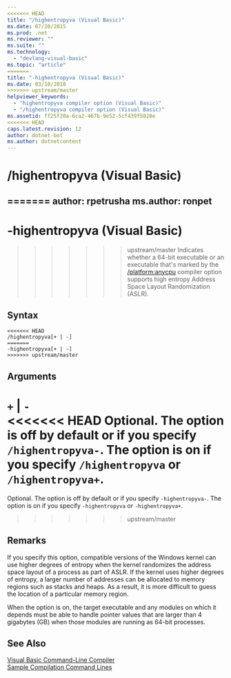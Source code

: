 ```yaml
---
<<<<<<< HEAD
title: "/highentropyva (Visual Basic)"
ms.date: 07/20/2015
ms.prod: .net
ms.reviewer: ""
ms.suite: ""
ms.technology: 
  - "devlang-visual-basic"
ms.topic: "article"
=======
title: "-highentropyva (Visual Basic)"
ms.date: 03/10/2018
>>>>>>> upstream/master
helpviewer_keywords: 
  - "highentropyva compiler option (Visual Basic)"
  - "/highentropyva compiler option (Visual Basic)"
ms.assetid: ff25f20a-6ca2-467b-9e52-5cf439f5028e
<<<<<<< HEAD
caps.latest.revision: 12
author: dotnet-bot
ms.author: dotnetcontent
---
```

# /highentropyva (Visual Basic)
=======
author: rpetrusha
ms.author: ronpet
---
# -highentropyva (Visual Basic)
>>>>>>> upstream/master
Indicates whether a 64-bit executable or an executable that's marked by the [/platform:anycpu](../../../visual-basic/reference/command-line-compiler/platform.md) compiler option supports high entropy Address Space Layout Randomization (ASLR).  
  
## Syntax  
  
```  
<<<<<<< HEAD
/highentropyva[+ | -]  
=======
-highentropyva[+ | -]  
>>>>>>> upstream/master
```  
  
## Arguments  
 `+` &#124; `-`  
<<<<<<< HEAD
 Optional. The option is off by default or if you specify `/highentropyva-`. The option is on if you specify `/highentropyva` or `/highentropyva+`.  
=======
 Optional. The option is off by default or if you specify `-highentropyva-`. The option is on if you specify `-highentropyva` or `-highentropyva+`.  
>>>>>>> upstream/master
  
## Remarks  
 If you specify this option, compatible versions of the Windows kernel can use higher degrees of entropy when the kernel randomizes the address space layout of a process as part of ASLR. If the kernel uses higher degrees of entropy, a larger number of addresses can be allocated to memory regions such as stacks and heaps. As a result, it is more difficult to guess the location of a particular memory region.  
  
 When the option is on, the target executable and any modules on which it depends must be able to handle pointer values that are larger than 4 gigabytes (GB) when those modules are running as 64-bit processes.  
  
## See Also  
 [Visual Basic Command-Line Compiler](../../../visual-basic/reference/command-line-compiler/index.md)  
 [Sample Compilation Command Lines](../../../visual-basic/reference/command-line-compiler/sample-compilation-command-lines.md)
